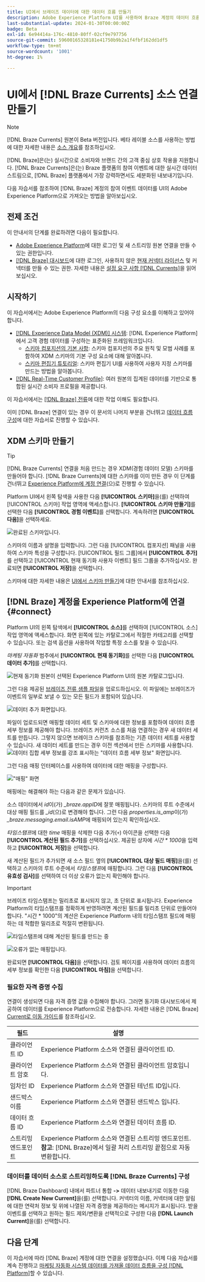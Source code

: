 ```yaml
---
title: UI에서 브레이즈 데이터에 대한 데이터 흐름 만들기
description: Adobe Experience Platform UI를 사용하여 Braze 계정의 데이터 흐름을 만드는 방법을 알아봅니다.
last-substantial-update: 2024-01-30T00:00:00Z
badge: Beta
exl-id: 6e94414a-176c-4810-80ff-02cf9e797756
source-git-commit: 59600165328181e41750b9b2a1f4fbf162dd1df5
workflow-type: tm+mt
source-wordcount: '1001'
ht-degree: 1%

---
```


# UI에서 [!DNL Braze Currents] 소스 연결 만들기

>[!NOTE]
>
>[!DNL Braze Currents] 원본이 Beta 버전입니다. 베타 레이블 소스를 사용하는 방법에 대한 자세한 내용은 [소스 개요](../../../../home.md#terms-and-conditions)를 참조하십시오.

[!DNL Braze]은(는) 실시간으로 소비자와 브랜드 간의 고객 중심 상호 작용을 지원합니다. [!DNL Braze Currents]은(는) Braze 플랫폼의 참여 이벤트에 대한 실시간 데이터 스트림으로, [!DNL Braze] 플랫폼에서 가장 강력하면서도 세분화된 내보내기입니다.

다음 자습서를 참조하여 [!DNL Braze] 계정의 참여 이벤트 데이터를 UI의 Adobe Experience Platform으로 가져오는 방법을 알아보십시오.

## 전제 조건

이 안내서의 단계를 완료하려면 다음이 필요합니다.

* [Adobe Experience Platform](https://platform.adobe.com)에 대한 로그인 및 새 스트리밍 원본 연결을 만들 수 있는 권한입니다.
* [[!DNL Braze] 대시보드](https://dashboard.braze.com/sign_in)에 대한 로그인, 사용하지 않은 [현재 커넥터 라이선스](https://www.braze.com/docs/user_guide/data_and_analytics/braze_currents) 및 커넥터를 만들 수 있는 권한. 자세한 내용은 [설정 요구 사항 [!DNL Currents]](https://www.braze.com/docs/user_guide/data_and_analytics/braze_currents/setting_up_currents/#requirements)을 읽어 보십시오.

## 시작하기

이 자습서에서는 Adobe Experience Platform의 다음 구성 요소를 이해하고 있어야 합니다.

* [[!DNL Experience Data Model (XDM)] 시스템](../../../../../xdm/home.md): [!DNL Experience Platform]에서 고객 경험 데이터를 구성하는 표준화된 프레임워크입니다.
   * [스키마 컴포지션의 기본 사항](../../../../../xdm/schema/composition.md): 스키마 컴포지션의 주요 원칙 및 모범 사례를 포함하여 XDM 스키마의 기본 구성 요소에 대해 알아봅니다.
   * [스키마 편집기 튜토리얼](../../../../../xdm/tutorials/create-schema-ui.md): 스키마 편집기 UI를 사용하여 사용자 지정 스키마를 만드는 방법을 알아봅니다.
* [[!DNL Real-Time Customer Profile]](../../../../../profile/home.md): 여러 원본의 집계된 데이터를 기반으로 통합된 실시간 소비자 프로필을 제공합니다.

이 자습서에서는 [[!DNL Braze] 전류](https://www.braze.com/docs/user_guide/data_and_analytics/braze_currents)에 대한 작업 이해도 필요합니다.

이미 [!DNL Braze] 연결이 있는 경우 이 문서의 나머지 부분을 건너뛰고 [데이터 흐름 구성](../../dataflow/marketing-automation.md)에 대한 자습서로 진행할 수 있습니다.

## XDM 스키마 만들기

>[!TIP]
>
>[!DNL Braze Currents] 연결을 처음 만드는 경우 XDM(경험 데이터 모델) 스키마를 만들어야 합니다. [!DNL Braze Currents]에 대한 스키마를 이미 만든 경우 이 단계를 건너뛰고 [Experience Platform에 계정 연결](#connect)(으)로 진행할 수 있습니다.

Platform UI에서 왼쪽 탐색을 사용한 다음 **[!UICONTROL 스키마]**&#x200B;을(를) 선택하여 [!UICONTROL 스키마] 작업 영역에 액세스합니다. **[!UICONTROL 스키마 만들기]**&#x200B;를 선택한 다음 **[!UICONTROL 경험 이벤트]**&#x200B;를 선택합니다. 계속하려면 **[!UICONTROL 다음]**&#x200B;을 선택하세요.

![완료된 스키마입니다.](../../../../images/tutorials/create/braze/schema.png)

스키마의 이름과 설명을 입력합니다. 그런 다음 [!UICONTROL 컴포지션] 패널을 사용하여 스키마 특성을 구성합니다. [!UICONTROL 필드 그룹]에서 **[!UICONTROL 추가]**&#x200B;를 선택하고 [!UICONTROL 현재 동기화 사용자 이벤트] 필드 그룹을 추가하십시오. 완료되면 **[!UICONTROL 저장]**&#x200B;을 선택합니다.

스키마에 대한 자세한 내용은 [UI에서 스키마 만들기](../../../../../xdm/tutorials/create-schema-ui.md)에 대한 안내서를 참조하십시오.

## [!DNL Braze] 계정을 Experience Platform에 연결 {#connect}

Platform UI의 왼쪽 탐색에서 **[!UICONTROL 소스]**&#x200B;를 선택하여 [!UICONTROL 소스] 작업 영역에 액세스합니다. 화면 왼쪽에 있는 카탈로그에서 적절한 카테고리를 선택할 수 있습니다. 또는 검색 옵션을 사용하여 작업할 특정 소스를 찾을 수 있습니다.

*마케팅 자동화* 범주에서 **[!UICONTROL 현재 동기화]**&#x200B;를 선택한 다음 **[!UICONTROL 데이터 추가]**&#x200B;를 선택합니다.

![현재 동기화 원본이 선택된 Experience Platform UI의 원본 카탈로그입니다.](../../../../images/tutorials/create/braze/catalog.png)

그런 다음 제공된 [브레이즈 전류 샘플 파일](https://github.com/Appboy/currents-examples/blob/master/sample-data/Adobe/adobe_examples.json)을 업로드하십시오. 이 파일에는 브레이즈가 이벤트의 일부로 보낼 수 있는 모든 필드가 포함되어 있습니다.

![데이터 추가 화면입니다.](../../../../images/tutorials/create/braze/select-data.png)

파일이 업로드되면 매핑할 데이터 세트 및 스키마에 대한 정보를 포함하여 데이터 흐름 세부 정보를 제공해야 합니다.  브레이즈 커런츠 소스를 처음 연결하는 경우 새 데이터 세트를 만듭니다.  그렇지 않으면 브레이크 스키마를 참조하는 기존 데이터 세트를 사용할 수 있습니다.  새 데이터 세트를 만드는 경우 이전 섹션에서 만든 스키마를 사용합니다.
![데이터 집합 세부 정보를 강조 표시하는 &quot;데이터 흐름 세부 정보&quot; 화면입니다.](../../../../images/tutorials/create/braze/dataflow-detail.png)

그런 다음 매핑 인터페이스를 사용하여 데이터에 대한 매핑을 구성합니다.

![&quot;매핑&quot; 화면](../../../../images/tutorials/create/braze/mapping_errors.png)

매핑에는 해결해야 하는 다음과 같은 문제가 있습니다.

소스 데이터에서 *id*&#x200B;이(가) *_braze.appID*&#x200B;에 잘못 매핑됩니다. 스키마의 루트 수준에서 대상 매핑 필드를 *_id*(으)로 변경해야 합니다. 그런 다음 *properties.is_amp*&#x200B;이(가) *_braze.messaging.email.isAMP*&#x200B;에 매핑되어 있는지 확인하십시오.

*타임스탬프*&#x200B;에 대한 *time* 매핑을 삭제한 다음 추가(`+`) 아이콘을 선택한 다음 **[!UICONTROL 계산된 필드 추가]**&#x200B;를 선택하십시오. 제공된 상자에 *시간 \* 1000*&#x200B;을 입력하고 **[!UICONTROL 저장]**&#x200B;을 선택합니다.

새 계산된 필드가 추가되면 새 소스 필드 옆의 **[!UICONTROL 대상 필드 매핑]**&#x200B;을(를) 선택하고 스키마의 루트 수준에서 *타임스탬프*&#x200B;에 매핑합니다. 그런 다음 **[!UICONTROL 유효성 검사]**&#x200B;를 선택하여 더 이상 오류가 없는지 확인해야 합니다.

>[!IMPORTANT]
>
>브레이즈 타임스탬프는 밀리초로 표시되지 않고, 초 단위로 표시됩니다. Experience Platform의 타임스탬프를 정확하게 반영하려면 계산된 필드를 밀리초 단위로 만들어야 합니다. &quot;시간 * 1000&quot;의 계산은 Experience Platform 내의 타임스탬프 필드에 매핑하는 데 적합한 밀리초로 적절히 변환됩니다.
>
>![타임스탬프 ](../../../../images/tutorials/create/braze/create-calculated-field.png)에 대해 계산된 필드를 만드는 중

![오류가 없는 매핑입니다.](../../../../images/tutorials/create/braze/completed_mapping.png)

완료되면 **[!UICONTROL 다음]**&#x200B;을 선택합니다. 검토 페이지를 사용하여 데이터 흐름의 세부 정보를 확인한 다음 **[!UICONTROL 마침]**&#x200B;을 선택합니다.

### 필요한 자격 증명 수집

연결이 생성되면 다음 자격 증명 값을 수집해야 합니다. 그러면 동기화 대시보드에서 제공하여 데이터를 Experience Platform으로 전송합니다. 자세한 내용은 [!DNL Braze] [Current로 이동 가이드](https://www.braze.com/docs/user_guide/data_and_analytics/braze_currents/setting_up_currents/#step-2-navigate-to-currents)를 참조하십시오.

| 필드 | 설명 |
| --- | --- |
| 클라이언트 ID | Experience Platform 소스와 연결된 클라이언트 ID. |
| 클라이언트 암호 | Experience Platform 소스와 연결된 클라이언트 암호입니다. |
| 임차인 ID | Experience Platform 소스와 연결된 테넌트 ID입니다. |
| 샌드박스 이름 | Experience Platform 소스와 연결된 샌드박스 입니다. |
| 데이터 흐름 ID | Experience Platform 소스와 연결된 데이터 흐름 ID. |
| 스트리밍 엔드포인트 | Experience Platform 소스와 연결된 스트리밍 엔드포인트. **참고**: [!DNL Braze]에서 일괄 처리 스트리밍 끝점으로 자동 변환합니다. |

### 데이터를 데이터 소스로 스트리밍하도록 [!DNL Braze Currents] 구성

[!DNL Braze Dashboard] 내에서 파트너 통합 **->** 데이터 내보내기로 이동한 다음 **[!DNL Create New Current]**&#x200B;을(를) 선택합니다. 커넥터의 이름, 커넥터에 대한 알림에 대한 연락처 정보 및 위에 나열된 자격 증명을 제공하라는 메시지가 표시됩니다. 받을 이벤트를 선택하고 원하는 필드 제외/변환을 선택적으로 구성한 다음 **[!DNL Launch Current]**&#x200B;을(를) 선택합니다.

## 다음 단계

이 자습서에 따라 [!DNL Braze] 계정에 대한 연결을 설정했습니다. 이제 다음 자습서를 계속 진행하고 [마케팅 자동화 시스템 데이터를 가져올 데이터 흐름을 구성 [!DNL Platform]](../../dataflow/marketing-automation.md)할 수 있습니다.
